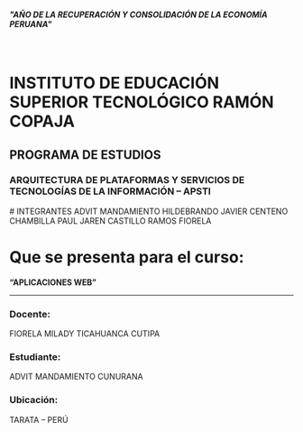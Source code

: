 ##### "AÑO DE LA RECUPERACIÓN Y CONSOLIDACIÓN DE LA ECONOMÍA PERUANA"
<br>

# INSTITUTO DE EDUCACIÓN SUPERIOR TECNOLÓGICO RAMÓN COPAJA

## PROGRAMA DE ESTUDIOS

### **ARQUITECTURA DE PLATAFORMAS Y SERVICIOS DE TECNOLOGÍAS DE LA INFORMACIÓN – APSTI**

</center>
# INTEGRANTES  
ADVIT MANDAMIENTO 
HILDEBRANDO JAVIER CENTENO CHAMBILLA
PAUL JAREN CASTILLO RAMOS
FIORELA

# Que se presenta para el curso:  
**“APLICACIONES WEB”**  

---

### Docente:  
FIORELA MILADY TICAHUANCA CUTIPA  

### Estudiante:  
ADVIT MANDAMIENTO CUNURANA  

### Ubicación:  
TARATA – PERÚ  
